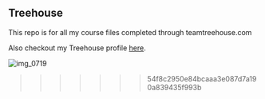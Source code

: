 ## Treehouse

This repo is for all my course files completed through teamtreehouse.com

Also checkout my Treehouse profile [here](https://github.com/AshleeWithAnE).

![img_0719](https://user-images.githubusercontent.com/42302624/45006586-b849d800-afc7-11e8-9b6e-c000f783f495.jpg)
>>>>>>> 54f8c2950e84bcaaa3e087d7a190a839435f993b
